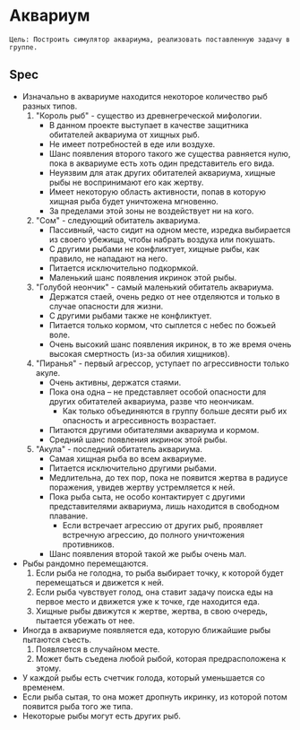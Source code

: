 # Аквариум
	Цель: Построить симулятор аквариума, реализовать поставленную задачу в группе.

## Spec
- Изначально в аквариуме находится некоторое количество рыб разных типов.
	1. "Король рыб" - существо из древнегреческой мифологии. 
		- В данном проекте выступает в качестве защитника обитателей аквариума от хищных рыб.
		- Не имеет потребностей в еде или воздухе.
		- Шанс появления второго такого же существа равняется нулю, пока в аквариуме есть хоть один представитель его вида.
		- Неуязвим для атак других обитателей аквариума, хищные рыбы не воспринимают его как жертву.
		- Имеет некоторую область активности, попав в которую хищная рыба будет уничтожена мгновенно. 
		- За пределами этой зоны не воздействует ни на кого.
	2. "Сом" - следующий обитатель аквариума.
		- Пассивный, часто сидит на одном месте, изредка выбирается из своего убежища, чтобы набрать воздуха или покушать.
		- С другими рыбами не конфликтует, хищные рыбы, как правило, не нападают на него.
		- Питается исключительно подкормкой.
		- Маленький шанс появления икринок этой рыбы.
	3. "Голубой неончик" - самый маленький обитатель аквариума.
		- Держатся стаей, очень редко от нее отделяются и только в случае опасности для жизни.
		- С другими рыбами также не конфликтует.
		- Питается только кормом, что сыплется с небес по божьей воле.
		- Очень высокий шанс появления икринок, в то же время очень высокая смертность (из-за обилия хищников).
	4. "Пиранья" - первый агрессор, уступает по агрессивности только акуле.
		- Очень активны, держатся стаями.
		- Пока она одна – не представляет особой опасности для других обитателей аквариума, разве что неончикам.
			- Как только объединяются в группу больше десяти рыб их опасность и агрессивность возрастает.
		- Питаются другими обитателями аквариума и кормом.
		- Средний шанс появления икринок этой рыбы.
	5. "Акула" - последний обитатель аквариума.
		- Самая хищная рыба во всем аквариуме.
		- Питается исключительно другими рыбами.
		- Медлительна, до тех пор, пока не появится жертва в радиусе поражения, увидев жертву устремляется к ней.
		- Пока рыба сыта, не особо контактирует с другими представителями аквариума, лишь находится в свободном плавание.
			- Если встречает агрессию от других рыб, проявляет встречную агрессию, до полного уничтожения противников.
		- Шанс появления второй такой же рыбы очень мал.
- Рыбы рандомно перемещаются.
	1. Если рыба не голодна, то рыба выбирает точку, к которой будет перемещаться и движется к ней.
	2. Если рыба чувствует голод, она ставит задачу поиска еды на первое место и движется уже к точке, где находится еда.
	3. Хищные рыбы движутся к жертве, жертва, в свою очередь, пытается убежать от нее.
- Иногда в аквариуме появляется еда, которую ближайшие рыбы пытаются съесть.
	1. Появляется в случайном месте.
	2. Может быть съедена любой рыбой, которая предрасположена к этому.
- У каждой рыбы есть счетчик голода, который уменьшается со временем.
- Если рыба сытая, то она может дропнуть икринку, из которой потом появится рыба того же типа.
- Некоторые рыбы могут есть других рыб.
